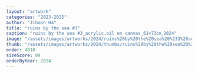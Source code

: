 ```yaml
---
layout: "artwork"
categories: "2023-2025"
author: "Jihoon Ha"
title: "ruins by the sea #3"
caption: "ruins by the sea #3_acrylic,oil on canvas_61×73㎝_2024"
image: "/assets/images/artworks/2024/ruins%20by%20the%20sea%20%233%20acrylic%2Coil%20on%20canvas%2061x73cm%202024.jpg"
thumb: "/assets/images/artworks/2024/thumbs/ruins%20by%20the%20sea%20%233%20acrylic%2Coil%20on%20canvas%2061x73cm%202024.jpg"
order: 4810
sizeScore: 04
orderByYear: 2024
---
```

